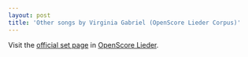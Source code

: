 ```yaml
---
layout: post
title: 'Other songs by Virginia Gabriel (OpenScore Lieder Corpus)'
---
```


Visit the [official set page] in [OpenScore Lieder].

[official set page]: https://musescore.com/openscore-lieder-corpus/sets/5107057
[OpenScore Lieder]: https://musescore.com/openscore-lieder-corpus

